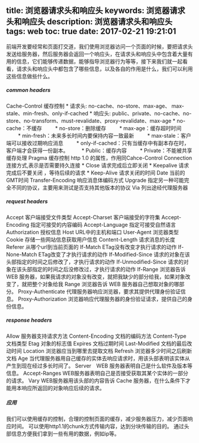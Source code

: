 title: 浏览器请求头和响应头
keywords: 浏览器请求头和响应头
description: 浏览器请求头和响应头
tags: web
toc: true
date: 2017-02-21 19:21:01
---
前端开发要经常和页面打交道，我们使用浏览器访问一个页面的时候，要把请求头发送给服务器，然后服务器会返回一个响应头，在请求头和响应头中包含着大量有用的信息，它们能够传递数据，能够指导浏览器行为等等，接下来我们就一起看看，请求头和响应头中都包含了哪些信息，以及各自的作用是什么，我们可以利用这些信息做些什么。

<!--more-->

##### common headers
Cache-Control 缓存控制
	* 请求头: no-cache、no-store、max-age、 max-stale、min-fresh、only-if-cached
	* 响应头: public、private、no-cache、no- store、no-transform、must-revalidate、proxy-revalidate、max-age
	* no-cache：不缓存
　　	* no-store：删除缓存
　　 	* max-age：缓存超时时间
　　	* min-fresh：未来多长时间内要保持内容一致最新
　　	* max-stale：客户端可以接收过期响应消息
　　	* only-if-cached：只有当缓存中有副本存在时，客户端才会获得一份副本。
　　	* Public：缓存内容
　　	* Private：不能被共享缓存处理
Pragma 缓存控制 http 1.0 的属性，作用同Cahce-Control
Connection 连接方式,表示是否需要持久连接
	* Close 请求完成后立即关闭
	* Keepalive 请求完成后不要关闭 ，等待后续的请求
	* Keep-Alive 请求关闭的时间
Date 当前的GMT时间
Transfer-Encoding 响应消息体编码方式
Upgrade 指定另一种可能完全不同的协议，主要用来测试是否支持其他版本的协议
Via 列出途经代理服务器


##### request headers
Accept 客户端接受文件类型
Accept-Charset 客户端接受的字符集
Accept-Encoding 指定可接受的内容编码
Accept-Language 指定可接受自然语言
Authorization 授权信息
Host URL中的主机和端口
User-Agent 浏览器类型
Cookie 存储一些网站信息获取用户信息
Content-Length 请求消息的长度
Referer 从哪个url到当前页面的
If-Match ETag没有改变才执行请求的动作
If-None-Match ETag改变了才执行请求的动作
If-Modified-Since 请求的对象在该头部指定的时间之后修改了，才执行请求的动作
If-Unmodified-Since 请求的对象在该头部指定的时间之后没修改过，才执行请求的动作
If-Range 浏览器告诉 WEB 服务器，如果我请求的对象没有改变，就把我缺少的部分给我，如果对象改变了，就把整个对象给我
Range 浏览器告诉 WEB 服务器自己想取对象的哪部分。
Proxy-Authenticate 代理服务器响应浏览器，要求其提供代理身份验证信息。
Proxy-Authorization 浏览器响应代理服务器的身份验证请求，提供自己的身份信息。

##### response headers
Allow 服务器支持请求方法
Content-Encoding 文档的编码方法
Content-Type 文档类型
Etag 对象的标志值
Expires 文档过期时间
Last-Modified 文档的最后改动时间
Location 浏览器应当到哪里去提取文档
Refresh 浏览器多少时间之后刷新文档
Age 当代理服务器用自己缓存的实体去响应请求时，用该头部表明该实体从产生到现在经过多长时间了。
Server　WEB 服务器表明自己是什么软件及版本等信息。
Accept-Ranges WEB服务器表明自己是否接受获取其某个实体的一部分的请求。
Vary WEB服务器用该头部的内容告诉 Cache 服务器，在什么条件下才能用本响应所返回的对象响应后续的请求。


##### 应用
我们可以使用缓存的控制，合理的控制页面的缓存，减少服务器压力，减少页面响应时间。
可以使用http1.1的chunk方式传输内容，达到分块传输的目的。
通过头部信息方便我们拿到一些有用的数据，例如ip等。